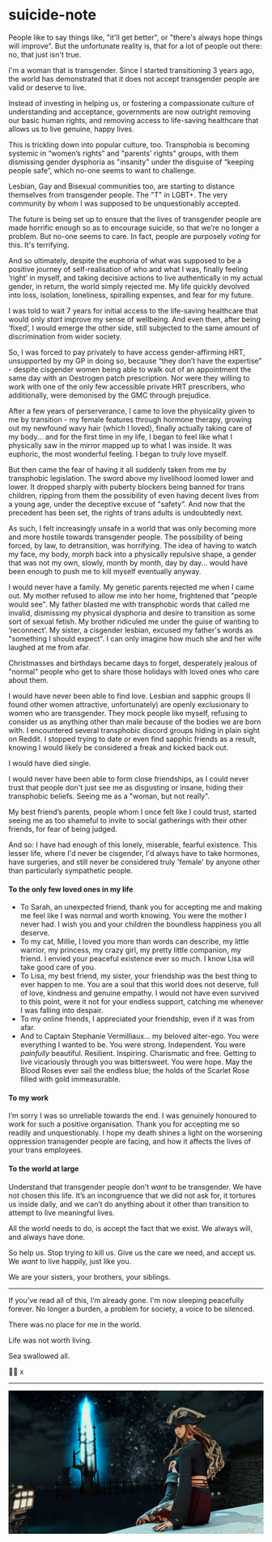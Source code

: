 # suicide-note

People like to say things like, "it'll get better", or "there's always hope things will improve". But the unfortunate reality is, that for a lot of people out there: no, that just isn't true.

I'm a woman that is transgender. Since I started transitioning 3 years ago, the world has demonstrated that it does not accept transgender people are valid or deserve to live.

Instead of investing in helping us, or fostering a compassionate culture of understanding and acceptance, governments are now outright removing our basic human rights, and removing access to life-saving healthcare that allows us to live genuine, happy lives.

This is trickling down into popular culture, too. Transphobia is becoming systemic in “women’s rights” and "parents' rights" groups, with them dismissing gender dysphoria as "insanity" under the disguise of “keeping people safe”, which no-one seems to want to challenge.

Lesbian, Gay and Bisexual communities too, are starting to distance themselves from transgender people. The "T" in LGBT+. The very community by whom I was supposed to be unquestionably accepted.

The future is being set up to ensure that the lives of transgender people are made horrific enough so as to encourage suicide, so that we’re no longer a problem.
But no-one seems to care. In fact, people are purposely *voting* for this. It's terrifying.

And so ultimately, despite the euphoria of what was supposed to be a positive journey of self-realisation of who and what I was, finally feeling ‘right’ in myself, and taking decisive actions to live authentically in my actual gender, in return, the world simply rejected me. My life quickly devolved into loss, isolation, loneliness, spiralling expenses, and fear for my future.

I was told to wait 7 years for initial access to the life-saving healthcare that would only *start* improve my sense of wellbeing. And even then, after being ‘fixed’, I would emerge the other side, still subjected to the same amount of discrimination from wider society.

So, I was forced to pay privately to have access gender-affirming HRT, unsupported by my GP in doing so, because “they don’t have the expertise” - despite cisgender women being able to walk out of an appointment the same day with an Oestrogen patch prescription. Nor were they willing to work with one of the only few accessible private HRT prescribers, who additionally, were demonised by the GMC through prejudice.

After a few years of perserverance, I came to love the physicality given to me by transition - my female features through hormone therapy, growing out my newfound wavy hair (which I loved), finally actually taking care of my body... and for the first time in my life, I began to feel like what I physically saw in the mirror mapped up to what I was inside. It was euphoric, the most wonderful feeling. I began to truly love myself.

But then came the fear of having it all suddenly taken from me by transphobic legislation. The sword above my livelihood loomed lower and lower. It dropped sharply with puberty blockers being banned for trans children, ripping from them the possibility of even having decent lives from a young age, under the deceptive excuse of "safety". And now that the precedent has been set, the rights of trans adults is undoubtedly next.

As such, I felt increasingly unsafe in a world that was only becoming more and more hostile towards transgender people. The possibility of being forced, by law, to detransition, was horrifying. The idea of having to watch my face, my body, morph back into a physically repulsive shape, a gender that was not my own, slowly, month by month, day by day... would have been enough to push me to kill myself eventually anyway.

I would never have a family. My genetic parents rejected me when I came out. My mother refused to allow me into her home, frightened that "people would see". My father blasted me with transphobic words that called me invalid, dismissing my physical dysphoria and desire to transition as some sort of sexual fetish. My brother ridiculed me under the guise of wanting to ‘reconnect’. My sister, a cisgender lesbian, excused my father's words as "something I should expect". I can only imagine how much she and her wife laughed at me from afar.

Christmasses and birthdays became days to forget, desperately jealous of "normal" people who get to share those holidays with loved ones who care about them.

I would have never been able to find love. Lesbian and sapphic groups (I found other women attractive, unfortunately) are openly exclusionary to women who are transgender. They mock people like myself, refusing to consider us as anything other than male because of the bodies we are born with. I encountered several transphobic discord groups hiding in plain sight on Reddit. I stopped trying to date or even find sapphic friends as a result, knowing I would likely be considered a freak and kicked back out.

I would have died single.

I would never have been able to form close friendships, as I could never trust that people don't just see me as disgusting or insane, hiding their transphobic beliefs. Seeing me as a "woman, but not really".

My best friend’s parents, people whom I once felt like I could trust, started seeing me as too shameful to invite to social gatherings with their other friends, for fear of being judged.

And so: I have had enough of this lonely, miserable, fearful existence. This lesser life, where I'd never be cisgender, I'd always have to take hormones, have surgeries, and still never be considered truly 'female' by anyone other than particularly sympathetic people.

#### To the only few loved ones in my life
- To Sarah, an unexpected friend, thank you for accepting me and making me feel like I was normal and worth knowing. You were the mother I never had. I wish you and your children the boundless happiness you all deserve.
- To my cat, Millie, I loved you more than words can describe, my little warrior, my princess, my crazy girl, my pretty little companion, my friend. I envied your peaceful existence ever so much. I know Lisa will take good care of you.
- To Lisa, my best friend, my sister, your friendship was the best thing to ever happen to me. You are a soul that this world does not deserve, full of love, kindness and genuine empathy. I would not have even survived to this point, were it not for your endless support, catching me whenever I was falling into despair.
- To my online friends, I appreciated your friendship, even if it was from afar.
- And to Captain Stephanie Vermilliaux... my beloved alter-ego. You were everything I wanted to be. You were strong. Independent. You were *painfully* beautiful. Resilient. Inspiring. Charismatic and free. Getting to live vicariously through you was bittersweet. You were hope.
May the Blood Roses ever sail the endless blue; the holds of the Scarlet Rose filled with gold immeasurable.

#### To my work

I’m sorry I was so unreliable towards the end. I was genuinely honoured to work for such a positive organisation. Thank you for accepting me so readily and unquestionably.
I hope my death shines a light on the worsening oppression transgender people are facing, and how it affects the lives of your trans employees.

#### To the world at large

Understand that transgender people don’t *want* to be transgender. We have not chosen this life. It’s an incongruence that we did not ask for, it tortures us inside daily, and we can’t do anything about it other than transition to attempt to live meaningful lives.

All the world needs to do, is accept the fact that we exist.
We always will, and always have done.

So help us. Stop trying to kill us. Give us the care we need, and accept us. We *want* to live happily, just like you.

We are your sisters, your brothers, your siblings.

---

If you’ve read all of this, I’m already gone. I'm now sleeping peacefully forever. No longer a burden, a problem for society, a voice to be silenced.

There was no place for me in the world.

Life was not worth living.

Sea swallowed all.

🏴‍☠️ x

---

![](./ffxiv_dx11-Neneko_Undine-2024-06-23-03-36-26.jpg)
